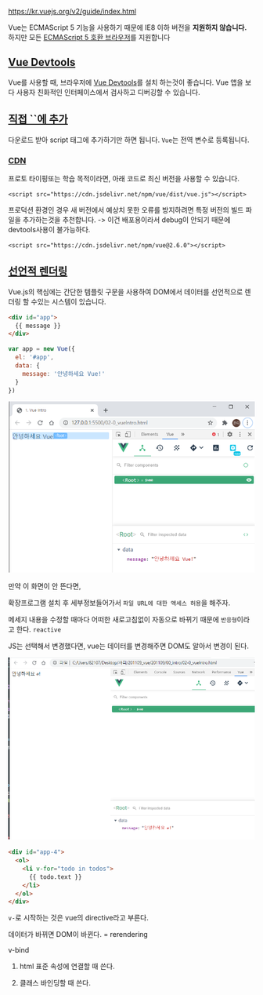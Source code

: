 https://kr.vuejs.org/v2/guide/index.html



Vue는 ECMAScript 5 기능을 사용하기 때문에 IE8 이하 버전을 **지원하지 않습니다.** 하지만 모든 [ECMAScript 5 호환 브라우저](https://caniuse.com/#feat=es5)를 지원합니다



## [Vue Devtools](https://kr.vuejs.org/v2/guide/installation.html#Vue-Devtools)

Vue를 사용할 때, 브라우저에 [Vue Devtools](https://github.com/vuejs/vue-devtools#vue-devtools)를 설치 하는것이 좋습니다. Vue 앱을 보다 사용자 친화적인 인터페이스에서 검사하고 디버깅할 수 있습니다.

## [직접 ``에 추가](https://kr.vuejs.org/v2/guide/installation.html#직접-lt-script-gt-에-추가)

다운로드 받아 script 태그에 추가하기만 하면 됩니다. `Vue`는 전역 변수로 등록됩니다.



### [CDN](https://kr.vuejs.org/v2/guide/installation.html#CDN)

프로토 타이핑또는 학습 목적이라면, 아래 코드로 최신 버전을 사용할 수 있습니다.

```
<script src="https://cdn.jsdelivr.net/npm/vue/dist/vue.js"></script>
```

프로덕션 환경인 경우 새 버전에서 예상치 못한 오류를 방지하려면 특정 버전의 빌드 파일을 추가하는것을 추천합니다. -> 이건 배포용이라서 debug이 안되기 때문에 devtools사용이 불가능하다.

```
<script src="https://cdn.jsdelivr.net/npm/vue@2.6.0"></script>
```





## [선언적 렌더링](https://kr.vuejs.org/v2/guide/index.html#선언적-렌더링)

Vue.js의 핵심에는 간단한 템플릿 구문을 사용하여 DOM에서 데이터를 선언적으로 렌더링 할 수있는 시스템이 있습니다.



```html
<div id="app">
  {{ message }}
</div>
```



```javascript
var app = new Vue({
  el: '#app',
  data: {
    message: '안녕하세요 Vue!'
  }
})
```





![image-20201109133026005](./images/image01.png)



만약 이 화면이 안 뜬다면,

확장프로그램 설치 후 세부정보들어가서 `파일 URL에 대한 액세스 허용`을 해주자.



메세지 내용을 수정할 때마다 어떠한 새로고침없이 자동으로 바뀌기 때문에 `반응형`이라고 한다. `reactive` 

JS는 선택해서 변경했다면, vue는 데이터를 변경해주면 DOM도 알아서 변경이 된다. 



![images02](./images/images02.png)

```html
<div id="app-4">
  <ol>
    <li v-for="todo in todos">
      {{ todo.text }}
    </li>
  </ol>
</div>
```

 `v-`로 시작하는 것은 vue의 directive라고 부른다.



데이터가 바뀌면  DOM이 바뀐다. = rerendering



v-bind

1) html 표준 속성에 연결할 때 쓴다.

2) 클래스 바인딩할 때 쓴다.